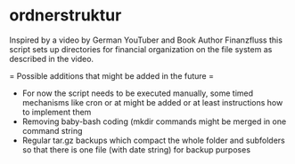 # ordnerstruktur
Inspired by a video by German YouTuber and Book Author Finanzfluss this script sets up directories for financial organization on the file system as described in the video.

= Possible additions that might be added in the future =
 * For now the script needs to be executed manually, some timed mechanisms like cron or at might be added or at least instructions how to implement them
 * Removing baby-bash coding (mkdir commands might be merged in one command string
 * Regular tar.gz backups which compact the whole folder and subfolders so that there is one file (with date string) for backup purposes
 
 
